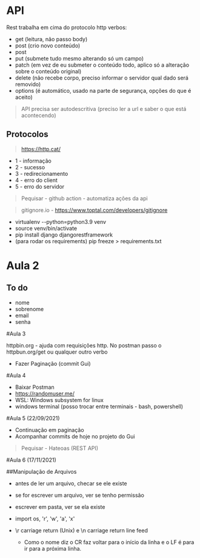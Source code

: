 # API

Rest trabalha em cima do protocolo http 
    verbos: 
- get (leitura, não passo body)
- post (crio novo conteúdo)
- post
- put (submete tudo mesmo alterando só um campo)
- patch (em vez de eu submeter o conteúdo todo, aplico só a alteração sobre o conteúdo original)
- delete (não recebe corpo, preciso informar o servidor qual dado será removido)
- options (é automático, usado na parte de segurança, opções do que é aceito)

> API precisa ser autodescritiva (preciso ler a url e saber o que está acontecendo)

## Protocolos
>https://http.cat/
- 1 - informação
- 2 - sucesso
- 3 - redirecionamento
- 4 - erro do client
- 5 - erro do servidor


> Pequisar - github action - automatiza ações da api


> gitignore.io - https://www.toptal.com/developers/gitignore


- virtualenv --python=python3.9 venv
- source venv/bin/activate 
- pip install django djangorestframework
- (para rodar os requirements) pip freeze > requirements.txt


# Aula 2
## To do
- nome 
- sobrenome
- email
- senha

#Aula 3

httpbin.org - ajuda com requisições http. No postman passo o httpbun.org/get ou qualquer outro verbo

- Fazer Paginação (commit Gui)

#Aula 4
- Baixar Postman
- https://randomuser.me/
- WSL: Windows subsystem for linux
- windows terminal (posso trocar entre terminais - bash, powershell)


#Aula 5 (22/09/2021)
 - Continuação em paginação
 - Acompanhar commits de hoje no projeto do Gui
> Pequisar - Hateoas (REST API)


#Aula 6 (17/11/2021)

##Manipulação de Arquivos
 - antes de ler um arquivo, checar se ele existe
 - se for escrever um arquivo, ver se tenho permissão
 - escrever em pasta, ver se ela existe
 - import os, 'r', 'w', 'a', 'x'
 
 - \r carriage return (Unix) e \n carriage return line feed
    - Como o nome diz o CR faz voltar para o início da linha e o LF é para ir para a próxima linha.